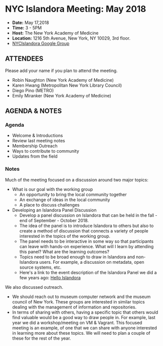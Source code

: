 # NYC Islandora Meeting: May 2018
* **Date:**  May 17,2018
* **Time:** 3 - 5PM
* **Host:** The New York Academy of Medicine
* **Location:** 1216 5th Avenue, New York, NY 10029, 3rd floor.
* [NYCIslandora Google Group](https://groups.google.com/forum/#!forum/nycislandora)


## ATTENDEES
Please add your name if you plan to attend the meeting.
* Robin Naughton (New York Academy of Medicine)
* Karen Hwang (Metropolitan New York Library Council)
* Diego Pino (METRO)
* Emily Miranker (New York Academy of Medicine)


## AGENDA & NOTES
### Agenda
* Welcome & Introductions
* Review last meeting notes
* Membership Outreach
* Ways to contribute to community
* Updates from the field

### Notes
Much of the meeting focused on a discussion around two major topics:
* What is our goal with the working group
  * An opportunity to bring the local community together
  * An exchange of ideas in the local community
  * A place to discuss challenges
* Developing an Islandora Panel Discussion
  * Develop a panel discussion on Islandora that can be held in the fall - end of September - October 2018.
  * The idea of the panel is to introduce Islandora to others but also to create a method of discussion that connects a variety of people interested in the topics of the working group.
  * The panel needs to be interactive in some way so that participants can leave with hands-on experience.  What will I learn by attending this panel?  What are the learning outcomes?
  * Topics need to be broad enough to draw in Islandora and non-Islandora users.  For example, a discussion on metadata, open source systems, etc.
  * Here's a link to the event description of the Islandora Panel we did a few years ago: [Hello Islandora](http://www.nyam.org/events/event/hello-islandora-building-digital-repository/)

We also discussed outreach.
* We should reach out to museum computer network and the museum council of New York.  These groups are interested in similar topics dealing with the management of information and repositories.  
* In terms of sharing with others, having a specific topic that others would find valuable would be a good way to draw people in.  For example, last year we did a workshop/meeting on VM & Vagrant.  This focused meeting is an example, of one that we can share with anyone interested in learning more about these topics. We will need to plan a couple of these for the rest of the year.
